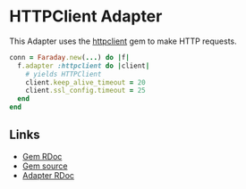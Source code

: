 # HTTPClient Adapter

This Adapter uses the [httpclient][rdoc] gem to make HTTP requests.

```ruby
conn = Faraday.new(...) do |f|
  f.adapter :httpclient do |client|
    # yields HTTPClient
    client.keep_alive_timeout = 20
    client.ssl_config.timeout = 25
  end
end
```

## Links

* [Gem RDoc][rdoc]
* [Gem source][src]
* [Adapter RDoc][adapter_rdoc]

[rdoc]: https://www.rubydoc.info/gems/httpclient
[src]: https://github.com/nahi/httpclient
[adapter_rdoc]: https://www.rubydoc.info/gems/faraday/Faraday/Adapter/HTTPClient
